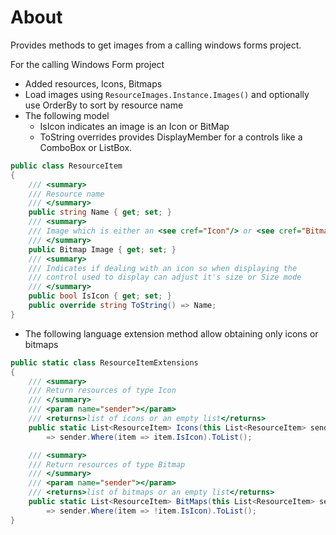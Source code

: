 ﻿# About

Provides methods to get images from a calling windows forms project.

For the calling Windows Form project

- Added resources, Icons, Bitmaps
- Load images using `ResourceImages.Instance.Images()` and optionally use OrderBy to sort by resource name
- The following model
    - IsIcon indicates an image is an Icon or BitMap
    - ToString overrides provides DisplayMember for a controls like a ComboBox or ListBox.

```csharp
public class ResourceItem
{
    /// <summary>
    /// Resource name
    /// </summary>
    public string Name { get; set; }
    /// <summary>
    /// Image which is either an <see cref="Icon"/> or <see cref="Bitmap"/>
    /// </summary>
    public Bitmap Image { get; set; }
    /// <summary>
    /// Indicates if dealing with an icon so when displaying the
    /// control used to display can adjust it's size or Size mode
    /// </summary>
    public bool IsIcon { get; set; }
    public override string ToString() => Name;
}
```

- The following language extension method allow obtaining only icons or bitmaps

```csharp
public static class ResourceItemExtensions
{
    /// <summary>
    /// Return resources of type Icon
    /// </summary>
    /// <param name="sender"></param>
    /// <returns>list of icons or an empty list</returns>
    public static List<ResourceItem> Icons(this List<ResourceItem> sender) 
        => sender.Where(item => item.IsIcon).ToList();

    /// <summary>
    /// Return resources of type Bitmap
    /// </summary>
    /// <param name="sender"></param>
    /// <returns>list of bitmaps or an empty list</returns>        
    public static List<ResourceItem> BitMaps(this List<ResourceItem> sender) 
        => sender.Where(item => !item.IsIcon).ToList();
}
```
